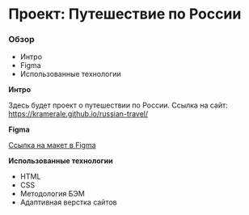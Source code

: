 # Проект: Путешествие по России

### Обзор
* Интро
* Figma
* Использованные технологии

**Интро**

Здесь будет проект о путешествии по России. Ссылка на сайт: https://kramerale.github.io/russian-travel/

**Figma**

[Ссылка на макет в Figma](https://www.figma.com/file/5S2WSbEFL6awjVWJ0NWL8Q/Sprint-3_-Russia-_-desktop-mobile?node-id=28503%3A0)

**Использованные технологии**
* HTML
* CSS
* Методология БЭМ
* Адаптивная верстка сайтов
